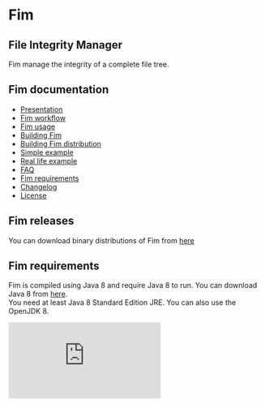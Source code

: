 # Fim

## File Integrity Manager

Fim manage the integrity of a complete file tree.

## Fim documentation

  * [Presentation](http://evrignaud.github.io/fim/#presentation)
  * [Fim workflow](http://evrignaud.github.io/fim/#fim-workflow)
  * [Fim usage](http://evrignaud.github.io/fim/#fim-usage)
  * [Building Fim](http://evrignaud.github.io/fim/#building-fim)
  * [Building Fim distribution](http://evrignaud.github.io/fim/#building-fim-distribution)
  * [Simple example](http://evrignaud.github.io/fim/#simple-example)
  * [Real life example](http://evrignaud.github.io/fim/#real-life-example)
  * [FAQ](http://evrignaud.github.io/fim/#faq)
  * [Fim requirements](http://evrignaud.github.io/fim/#fim-requirements)
  * [Changelog](http://evrignaud.github.io/fim/Changelog.html)
  * [License](http://evrignaud.github.io/fim/LICENSE.html)

## Fim releases

You can download binary distributions of Fim from [here](https://github.com/evrignaud/fim/releases/latest)

## Fim requirements

Fim is compiled using Java 8 and require Java 8 to run. You can download Java 8 from [here](http://www.oracle.com/technetwork/java/javase/downloads/index.html).<br/>
You need at least Java 8 Standard Edition JRE. You can also use the OpenJDK 8.



![Analytics](https://ga-beacon.appspot.com/UA-65759837-1/fim/README.md?pixel)
